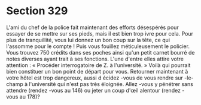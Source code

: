 # Section 329

L'ami du chef de la police fait maintenant des efforts désespérés
pour essayer de se mettre sur ses pieds, mais il est bien trop ivre
pour cela. Pour plus de tranquillité, vous lui donnez un bon coup
sur la tête, ce qui l'assomme pour le compte ! Puis vous fouillez
méticuleusement le policier. Vous trouvez 750 crédits dans ses
poches ainsi qu'un petit carnet bourré de notes diverses  ayant
trait à ses fonctions. L'une d'entre elles attire votre attention : «
Procéder interrogatoire de Z. à l'université. » Voilà qui pourrait
bien constituer un bon point de départ pour  vous. Retourner
maintenant à votre hôtel est trop dangereux, aussi d écidez -vous
de vous rendre sur -le-champ à l'université qui n'est pas très
éloignée. Allez -vous y pénétrer sans attendre (rendez -vous au
146) ou jeter un coup d'œil alentour (rendez -vous au 178)?